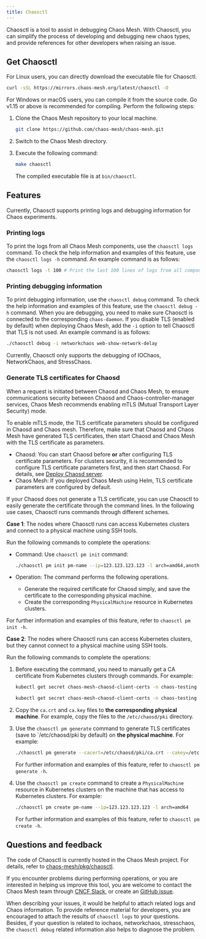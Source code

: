 ```yaml
---
title: Chaosctl
---
```


Chaosctl is a tool to assist in debugging Chaos Mesh. With Chaosctl, you can simplify the process of developing and debugging new chaos types, and provide references for other developers when raising an issue.

## Get Chaosctl

For Linux users, you can directly download the executable file for Chaosctl.

```bash
curl -sSL https://mirrors.chaos-mesh.org/latest/chaosctl -O
```

For Windows or macOS users, you can compile it from the source code. Go v1.15 or above is recommended for compiling. Perform the following steps:

1. Clone the Chaos Mesh repository to your local machine.

   ```bash
   git clone https://github.com/chaos-mesh/chaos-mesh.git
   ```

2. Switch to the Chaos Mesh directory.

3. Execute the following command:

   ```bash
   make chaosctl
   ```

   The compiled executable file is at `bin/chaosctl`.

## Features

Currently, Chaosctl supports printing logs and debugging information for Chaos experiments.

### Printing logs

To print the logs from all Chaos Mesh components, use the `chaosctl logs` command. To check the help information and examples of this feature, use the `chaosctl logs -h` command. An example command is as follows:

```bash
chaosctl logs -t 100 # Print the last 100 lines of logs from all components
```

### Printing debugging information

To print debugging information, use the `chaosctl debug` command. To check the help information and examples of this feature, use the `chaosctl debug -h` command. When you are debugging, you need to make sure Chaosctl is connected to the corresponding `chaos-daemon`. If you disable TLS (enabled by default) when deploying Chaos Mesh, add the `-i` option to tell Chaosctl that TLS is not used. An example command is as follows:

```bash
./chaosctl debug -i networkchaos web-show-network-delay
```

Currently, Chaosctl only supports the debugging of IOChaos, NetworkChaos, and StressChaos.

### Generate TLS certificates for Chaosd

When a request is initiated between Chaosd and Chaos Mesh, to ensure communications security between Chaosd and Chaos-controller-manager services, Chaos Mesh recommends enabling mTLS (Mutual Transport Layer Security) mode.

To enable mTLS mode, the TLS certificate parameters should be configured in Chaosd and Chaos mesh. Therefore, make sure that Chaosd and Chaos Mesh have generated TLS certificates, then start Chaosd and Chaos Mesh with the TLS certificate as parameters.

- Chaosd: You can start Chaosd before **or** after configuring TLS certificate parameters. For clusters security, it is recommended to configure TLS certificate parameters first, and then start Chaosd. For details, see [Deploy Chaosd server](simulate-physical-machine-chaos.md#deploy-chaosd-server).
- Chaos Mesh: If you deployed Chaos Mesh using Helm, TLS certificate parameters are configured by default.

If your Chaosd does not generate a TLS certificate, you can use Chaosctl to easily generate the certificate through the command lines. In the following use cases, Chaosctl runs commands through different schemes.

**Case 1**: The nodes where Chaosctl runs can access Kubernetes clusters and connect to a physical machine using SSH tools.

Run the following commands to complete the operations:

- Command: Use `chaosctl pm init` command:

  ```bash
  ./chaosctl pm init pm-name --ip=123.123.123.123 -l arch=amd64,anotherkey=value
  ```

- Operation: The command performs the following operations.
  - Generate the required certificate for Chaosd simply, and save the certificate to the corresponding physical machine.
  - Create the corresponding `PhysicalMachine` resource in Kubernetes clusters.

For further information and examples of this feature, refer to `chaosctl pm init -h`.

**Case 2**: The nodes where Chaosctl runs can access Kubernetes clusters, but they cannot connect to a physical machine using SSH tools.

Run the following commands to complete the operations:

1. Before executing the command, you need to manually get a CA certificate from Kubernetes clusters through commands. For example:

   ```bash
   kubectl get secret chaos-mesh-chaosd-client-certs -n chaos-testing -o "jsonpath={.data['ca\.crt']}" | base64 -d > ca.crt

   kubectl get secret chaos-mesh-chaosd-client-certs -n chaos-testing -o "jsonpath={.data['ca\.key']}" | base64 -d> ca.key
   ```

2. Copy the `ca.crt` and `ca.key` files to **the corresponding physical machine**. For example, copy the files to the `/etc/chaosd/pki` directory.
3. Use the `chaosctl pm generate` command to generate TLS certificates (save to `/etc/chaosd/pki by default) on **the physical machine**. For example:

   ```bash
   ./chaosctl pm generate --cacert=/etc/chaosd/pki/ca.crt --cakey=/etc/chaosd/pki/ca.key
   ```

   For further information and examples of this feature, refer to `chaosctl pm generate -h`.

4. Use the `chaosctl pm create` command to create a `PhysicalMachine` resource in Kubernetes clusters on the machine that has access to Kubernetes clusters. For example:

   ```bash
   ./chaosctl pm create pm-name --ip=123.123.123.123 -l arch=amd64
   ```

   For further information and examples of this feature, refer to `chaosctl pm create -h`.

## Questions and feedback

The code of Chaosctl is currently hosted in the Chaos Mesh project. For details, refer to [chaos-mesh/pkg/chaosctl](https://github.com/chaos-mesh/chaos-mesh/tree/master/pkg/chaosctl).

If you encounter problems during performing operations, or you are interested in helping us improve this tool, you are welcome to contact the Chaos Mesh team through [CNCF Slack](https://cloud-native.slack.com/archives/C0193VAV272), or create an [GitHub issue](https://github.com/chaos-mesh/chaos-mesh/issues).

When describing your issues, it would be helpful to attach related logs and Chaos information. To provide reference material for developers, you are encouraged to attach the results of `chaosctl logs` to your questions. Besides, if your question is related to iochaos, networkchaos, stresschaos, the `chaosctl debug` related information also helps to diagnose the problem.

